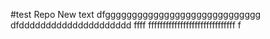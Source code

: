 #test Repo
New text
dfggggggggggggggggggggggggggggg
dfddddddddddddddddddddd
ffff
ffffffffffffffffffffffffffffff
f
